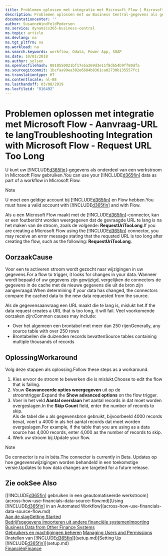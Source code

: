 ```yaml
---
title: Problemen oplossen met integratie met Microsoft Flow | Microsoft Docs
description: Problemen oplossen met uw Business Central-gegevens als gegevensbron beschikbaar maken en een OData-URL van uw webservices opgeven om een geautomatiseerde werkstroom te maken.
documentationcenter: ''
author: SusanneWindfeldPedersen
ms.service: dynamics365-business-central
ms.topic: article
ms.devlang: na
ms.tgt_pltfrm: na
ms.workload: na
ms.search.keywords: workflow, Odata, Power App, SOAP
ms.date: 10/01/2018
ms.author: solsen
ms.openlocfilehash: 0818550021bf17e5a269d3e11f8db54b9ff80dfa
ms.sourcegitcommit: 1bcfaa99ea302e6b84b8361ca02730b135557fc1
ms.translationtype: HT
ms.contentlocale: nl-BE
ms.lasthandoff: 03/08/2019
ms.locfileid: "816492"
---
```

# <a name="troubleshooting-integration-with-microsoft-flow---request-url-too-long"></a><span data-ttu-id="2ea40-103">Problemen oplossen met integratie met Microsoft Flow - Aanvraag-URL te lang</span><span class="sxs-lookup"><span data-stu-id="2ea40-103">Troubleshooting Integration with Microsoft Flow - Request URL Too Long</span></span>
<span data-ttu-id="2ea40-104">U kunt uw [!INCLUDE[d365fin](includes/d365fin_md.md)]-gegevens als onderdeel van een werkstroom in Microsoft Flow gebruiken.</span><span class="sxs-lookup"><span data-stu-id="2ea40-104">You can use your [!INCLUDE[d365fin](includes/d365fin_md.md)] data as part of a workflow in Microsoft Flow.</span></span>  

> [!NOTE]  
>   <span data-ttu-id="2ea40-105">U moet een geldige account bij [!INCLUDE[d365fin](includes/d365fin_md.md)] en Flow hebben.</span><span class="sxs-lookup"><span data-stu-id="2ea40-105">You must have a valid account with [!INCLUDE[d365fin](includes/d365fin_md.md)] and with Flow.</span></span>  

<span data-ttu-id="2ea40-106">Als u een Microsoft Flow maakt met de [!INCLUDE[d365fin](includes/d365fin_md.md)]-connector, kan er een foutbericht worden weergegeven dat de gevraagde URL te lang is na het maken van de stroom, zoals de volgende: **RequestUriTooLong**.</span><span class="sxs-lookup"><span data-stu-id="2ea40-106">If you are creating a Microsoft Flow using the [!INCLUDE[d365fin](includes/d365fin_md.md)] connector, you may receive an error message stating that the requsted URL is too long after creating the flow, such as the following: **RequestUriTooLong**.</span></span>

## <a name="cause"></a><span data-ttu-id="2ea40-107">Oorzaak</span><span class="sxs-lookup"><span data-stu-id="2ea40-107">Cause</span></span>
<span data-ttu-id="2ea40-108">Voor een te activeren stroom wordt gezocht naar wijzigingen in uw gegevens.</span><span class="sxs-lookup"><span data-stu-id="2ea40-108">For a flow to trigger, it looks for changes in your data.</span></span> <span data-ttu-id="2ea40-109">Wanneer wordt bepaald of uw gegevens zijn gewijzigd, vergelijken de connectors de gegevens in de cache met de nieuwe gegevens die uit de bron zijn aangevraagd.</span><span class="sxs-lookup"><span data-stu-id="2ea40-109">When determining if your data has changed, the connectors compare the cached data to the new data requested from the source.</span></span>  

<span data-ttu-id="2ea40-110">Als de gegevensaanvraag een URL maakt die te lang is, mislukt het.</span><span class="sxs-lookup"><span data-stu-id="2ea40-110">If the data request creates a URL that is too long, it will fail.</span></span> <span data-ttu-id="2ea40-111">Veel voorkomende oorzaken zijn:</span><span class="sxs-lookup"><span data-stu-id="2ea40-111">Common causes may include:</span></span>
- <span data-ttu-id="2ea40-112">Over het algemeen een brontabel met meer dan 250 rijen</span><span class="sxs-lookup"><span data-stu-id="2ea40-112">Generally, any source table with over 250 rows</span></span>
- <span data-ttu-id="2ea40-113">Brontabellen die duizenden records bevatten</span><span class="sxs-lookup"><span data-stu-id="2ea40-113">Source tables containing multiple thousands of records</span></span>

## <a name="workaround"></a><span data-ttu-id="2ea40-114">Oplossing</span><span class="sxs-lookup"><span data-stu-id="2ea40-114">Workaround</span></span>
<span data-ttu-id="2ea40-115">Volg deze stappen als oplossing.</span><span class="sxs-lookup"><span data-stu-id="2ea40-115">Follow these steps as a workaround.</span></span>
1. <span data-ttu-id="2ea40-116">Kies ervoor de stroom te bewerken die is mislukt.</span><span class="sxs-lookup"><span data-stu-id="2ea40-116">Choose to edit the flow that is failing.</span></span>
2. <span data-ttu-id="2ea40-117">Vouw **Geavanceerde opties weergegeven** uit op de stroomtrigger.</span><span class="sxs-lookup"><span data-stu-id="2ea40-117">Expand the **Show advanced options** on the flow trigger.</span></span>
3. <span data-ttu-id="2ea40-118">Voer in het veld **Aantal overslaan** het aantal records in dat moet worden overgeslagen.</span><span class="sxs-lookup"><span data-stu-id="2ea40-118">In the **Skip Count** field, enter the number of records to skip.</span></span>  
<span data-ttu-id="2ea40-119">Als de tabel die u als gegevensbron gebruikt, bijvoorbeeld 4000 records bevat, voert u 4000 in als het aantal records dat moet worden overgeslagen.</span><span class="sxs-lookup"><span data-stu-id="2ea40-119">For example, if the table that you are using as a data source has 4,000 records, enter 4,000 as the number of records to skip.</span></span>
4. <span data-ttu-id="2ea40-120">Werk uw stroom bij.</span><span class="sxs-lookup"><span data-stu-id="2ea40-120">Update your flow.</span></span>

> [!NOTE]  
> <span data-ttu-id="2ea40-121">De connector is nu in bèta.</span><span class="sxs-lookup"><span data-stu-id="2ea40-121">The connector is currently in Beta.</span></span> <span data-ttu-id="2ea40-122">Updates op hoe gegevenswijzigingen worden behandeld in een toekomstige versie.</span><span class="sxs-lookup"><span data-stu-id="2ea40-122">Updates to how data changes are targeted for a future release.</span></span>


## <a name="see-also"></a><span data-ttu-id="2ea40-123">Zie ook</span><span class="sxs-lookup"><span data-stu-id="2ea40-123">See Also</span></span>
<span data-ttu-id="2ea40-124">[[!INCLUDE[d365fin](includes/d365fin_md.md)] gebruiken in een geautomatiseerde werkstroom](across-how-use-financials-data-source-flow.md)</span><span class="sxs-lookup"><span data-stu-id="2ea40-124">[Using [!INCLUDE[d365fin](includes/d365fin_md.md)] in an Automated Workflow](across-how-use-financials-data-source-flow.md)</span></span>  
[<span data-ttu-id="2ea40-125">Aan de slag</span><span class="sxs-lookup"><span data-stu-id="2ea40-125">Getting Started</span></span>](product-get-started.md)  
[<span data-ttu-id="2ea40-126">Bedrijfsgegevens importeren uit andere financiële systemen</span><span class="sxs-lookup"><span data-stu-id="2ea40-126">Importing Business Data from Other Finance Systems</span></span>](across-import-data-configuration-packages.md)  
<span data-ttu-id="2ea40-127">[Gebruikers en machtigingen beheren](ui-how-users-permissions.md)  </span><span class="sxs-lookup"><span data-stu-id="2ea40-127">[Managing Users and Permissions](ui-how-users-permissions.md)  </span></span>  
<span data-ttu-id="2ea40-128">[Instellen van [!INCLUDE[d365fin](includes/d365fin_md.md)]](setup.md)</span><span class="sxs-lookup"><span data-stu-id="2ea40-128">[Setting Up [!INCLUDE[d365fin](includes/d365fin_md.md)]](setup.md)</span></span>  
[<span data-ttu-id="2ea40-129">Financiën</span><span class="sxs-lookup"><span data-stu-id="2ea40-129">Finance</span></span>](finance.md)  
